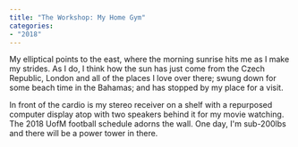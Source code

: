 ```yaml
---
title: "The Workshop: My Home Gym"
categories:
- "2018"
---
```


My elliptical points to the east, where the morning sunrise hits me as I make my strides.  As I do, I think how the sun has just come from the Czech Republic, London and all of the places I love over there; swung down for some beach time in the Bahamas; and has stopped by my place for a visit.

In front of the cardio is my stereo receiver on a shelf with a repurposed computer display atop with two speakers behind it for my movie watching.  The 2018 UofM football schedule adorns the wall. One day, I'm sub-200lbs and there will be a power tower in there.